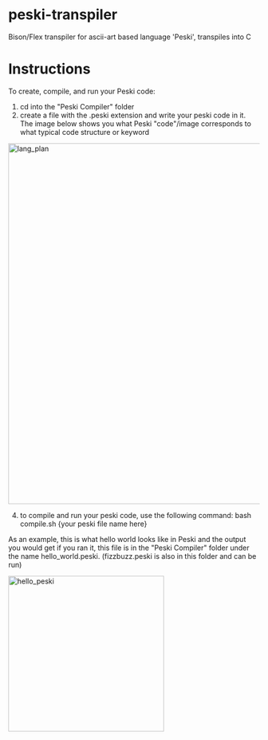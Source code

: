 # peski-transpiler
Bison/Flex transpiler for ascii-art based language 'Peski', transpiles into C


# Instructions
To create, compile, and run your Peski code:
1. cd into the "Peski Compiler" folder
2. create a file with the .peski extension and write your peski code in it. The image below shows you what Peski "code"/image corresponds to what typical code structure or keyword
<img width="723" alt="lang_plan" src="https://github.com/rosekelly6400/peski-transpiler/assets/109883728/967f903f-8c47-4ab4-b9d9-32711d803297">

4. to compile and run your peski code, use the following command: bash compile.sh {your peski file name here}

As an example, this is what hello world looks like in Peski and the output you would get if you ran it, this file is in the "Peski Compiler" folder under the name hello_world.peski. (fizzbuzz.peski is also in this folder and can be run)

<img width="312" alt="hello_peski" src="https://github.com/rosekelly6400/peski-transpiler/assets/109883728/2e3fcc27-eab2-4532-b8fb-1a28a96abe2c">

